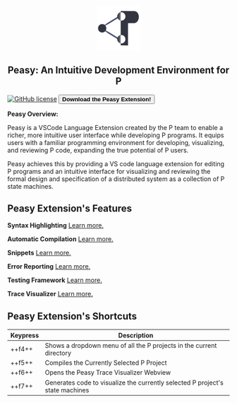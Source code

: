 <style>
  .md-typeset h1,
  .md-content__button {
    display: none;
  }
  
</style>

<div align="center">

  <img src="images/p-icon.png" width="20%">
  <h2>Peasy: An Intuitive Development Environment for P</h2>

</div>

[![GitHub license](https://img.shields.io/badge/license-MIT-blue.svg)](https://raw.githubusercontent.com/p-org/peasy-ide-vscode/main/LICENSE)
<a href="vscode:extension/PLanguage.p-extension">
<button id="hover" style="font-weight:bold;" class="button1 block1"> Download the Peasy Extension! </button>
</a>

**Peasy Overview:**

Peasy is a VSCode Language Extension created by the P team to enable a richer, more intuitive user interface while developing P programs. It equips users with a familiar programming environment for developing, visualizing, and reviewing P code, expanding the true potential of P users.

Peasy achieves this by providing a VS code language extension for editing P programs and an intuitive interface for visualizing and reviewing the formal design and specification of a distributed system as a collection of P state machines.

<div align="left">
  <h2>Peasy Extension's Features</h2>
</div>

**Syntax Highlighting**
[Learn more.](./features/syntax_highlighting.md)

**Automatic Compilation**
[Learn more.](./features/compilation/basic.md)

**Snippets**
[Learn more.](./features/snippets.md)

**Error Reporting**
[Learn more.](./features/compilation/error_reporting.md)

**Testing Framework**
[Learn more.](./features/testing.md)

**Trace Visualizer**
[Learn more.](./features/error_tracing.md)

<div align="left">
  <h2>Peasy Extension's Shortcuts</h2>
</div>

| Keypress | Description                                                                   |
| -------- | ----------------------------------------------------------------------------- |
| ++f4++   | Shows a dropdown menu of all the P projects in the current directory          |
| ++f5++   | Compiles the Currently Selected P Project                                     |
| ++f6++   | Opens the Peasy Trace Visualizer Webview                                      |
| ++f7++   | Generates code to visualize the currently selected P project's state machines |
